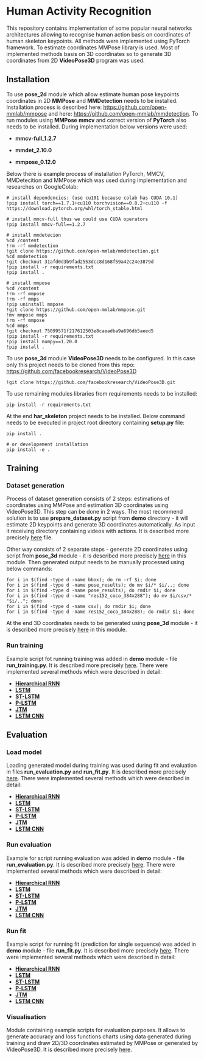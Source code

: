 # Human Activity Recognition
This repository contains implementation of some popular neural networks architectures allowing to recognise human action basis on coordinates of human skeleton keypoints.
All methods were implemented using PyTorch framework.
To estimate coordinates MMPose library is used.
Most of implemented methods basis on 3D coordinates so to generate 3D coordinates from 2D **VideoPose3D** program was used.

## Installation

To use **pose_2d** module which allow estimate human pose keypoints coordinates in 2D **MMPose** and **MMDetection** needs to be installed. Installation process is described here: https://github.com/open-mmlab/mmpose and here: https://github.com/open-mmlab/mmdetection.
To run modules using **MMPose** **mmcv** and correct version of **PyTorch** also needs to be installed. 
During implementation below versions were used:

- **mmcv-full_1.2.7**

- **mmdet_2.10.0**

- **mmpose_0.12.0**


Below there is example process of installation PyTorch, MMCV, MMDetecition and MMPose which was used during implementation and researches on GoogleColab: 
```
# install dependencies: (use cu101 because colab has CUDA 10.1)
!pip install torch==1.7.1+cu110 torchvision==0.8.2+cu110 -f https://download.pytorch.org/whl/torch_stable.html
 
# install mmcv-full thus we could use CUDA operators
!pip install mmcv-full==1.2.7

# install mmdetecion
%cd /content
!rm -rf mmdetection
!git clone https://github.com/open-mmlab/mmdetection.git
%cd mmdetection
!git checkout 31afd0d3b9fad2553dcc8d168f59a42c24e3879d
!pip install -r requirements.txt
!pip install .

# install mmpose
%cd /content
!rm -rf mmpose
!rm -rf mmps
!pip uninstall mmpose
!git clone https://github.com/open-mmlab/mmpose.git
!mv mmpose mmps
!rm -rf mmpose
%cd mmps
!git checkout 75099571f217612503e8caeadba9a696db5aeed5
!pip install -r requirements.txt
!pip install numpy==1.20.0
!pip install .
```

To use **pose_3d** module **VideoPose3D** needs to be configured. In this case only this project needs to be cloned from this repo: https://github.com/facebookresearch/VideoPose3D
```
!git clone https://github.com/facebookresearch/VideoPose3D.git
```

To use remaining modules libraries from requirements needs to be installed:
```
pip install -r requirements.txt
```

At the end **har_skeleton** project needs to be installed. Below command needs to be executed in project root directory containing **setup.py** file:
```
pip install .

# or developement installation
pip install -e .
``` 

## Training

### Dataset generation
Process of dataset generation consists of 2 steps: estimations of coordinates using MMPose and estimation 3D coordinates using VideoPose3D.
This step can be done in 2 ways.
The most recommend solution is to use **prepare_dataset.py** script from **demo** directory - it will estimate 2D keypoints and generate 3D coordinates automatically.
As input it receiving directory containing videos with actions. It is described more precisely [here](demo/README.md)  file.

Other way consists of 2 separate steps - generate 2D coordinates using script from **pose_3d** module - it is described more precisely [here](pose_2d/README.md)  in this module.
Then generated output needs to be manually processed using below commands:
```
for i in $(find -type d -name bbox); do rm -rf $i; done
for i in $(find -type d -name pose_results); do mv $i/* $i/..; done
for i in $(find -type d -name pose_results); do rmdir $i; done
for i in $(find -type d -name "res152_coco_384x288"); do mv $i/csv/* "$i/.."; done
for i in $(find -type d -name csv); do rmdir $i; done
for i in $(find -type d -name res152_coco_384x288); do rmdir $i; done
```
At the end 3D coordinates needs to be generated using **pose_3d** module - it is described more precisely [here](pose_3d/README.md) in this module.

### Run training
Example script fot running training was added in **demo** module - file **run_training.py**.
It is described more precisely [here](demo/README.md).
There were implemented several methods which were described in detail:
- [**Hierarchical RNN**](har/impl/hierarchical_rnn/README.MD)
- [**LSTM**](har/impl/lstm_simple/README.MD)
- [**ST-LSTM**](har/impl/st_lstm/README.MD)
- [**P-LSTM**](har/impl/p_lstm_ntu/README.MD)
- [**JTM**](har/impl/jtm/README.MD)
- [**LSTM CNN**](har/impl/lstm_cnn/README.MD)

## Evaluation

### Load model
Loading generated model during training was used during fit and evaluation in files **run_evaluation.py** and **run_fit.py**.
It is described more precisely [here](demo/README.md).
There were implemented several methods which were described in detail:
- [**Hierarchical RNN**](har/impl/hierarchical_rnn/README.MD)
- [**LSTM**](har/impl/lstm_simple/README.MD)
- [**ST-LSTM**](har/impl/st_lstm/README.MD)
- [**P-LSTM**](har/impl/p_lstm_ntu/README.MD)
- [**JTM**](har/impl/jtm/README.MD)
- [**LSTM CNN**](har/impl/lstm_cnn/README.MD)

### Run evaluation
Example for script running evaluation was added in **demo** module - file **run_evaluation.py**.
It is described more precisely [here](demo/README.md).
There were implemented several methods which were described in detail:
- [**Hierarchical RNN**](har/impl/hierarchical_rnn/README.MD)
- [**LSTM**](har/impl/lstm_simple/README.MD)
- [**ST-LSTM**](har/impl/st_lstm/README.MD)
- [**P-LSTM**](har/impl/p_lstm_ntu/README.MD)
- [**JTM**](har/impl/jtm/README.MD)
- [**LSTM CNN**](har/impl/lstm_cnn/README.MD)


### Run fit
Example script for running fit (prediction for single sequence) was added in **demo** module - file **run_fit.py**.
It is described more precisely [here](demo/README.md).
There were implemented several methods which were described in detail:
- [**Hierarchical RNN**](har/impl/hierarchical_rnn/README.MD)
- [**LSTM**](har/impl/lstm_simple/README.MD)
- [**ST-LSTM**](har/impl/st_lstm/README.MD)
- [**P-LSTM**](har/impl/p_lstm_ntu/README.MD)
- [**JTM**](har/impl/jtm/README.MD)
- [**LSTM CNN**](har/impl/lstm_cnn/README.MD)


### Visualisation
Module containing example scripts for evaluation purposes.
It allows to generate accuracy and loss functions charts using data generated during training and draw 2D/3D coordinates estimated by MMPose or generated by VideoPose3D.
It is described more precisely [here](visualisation/README.md).

